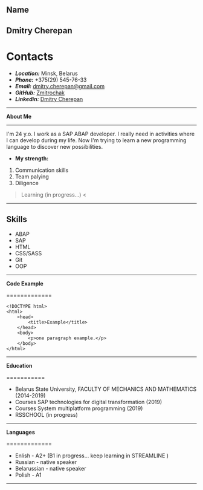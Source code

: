 **Name**
------
**Dmitry Cherepan**
----------

**Contacts**
=============
* ***Location:*** Minsk, Belarus
* ***Phone:*** +375(29) 545-76-33 
* ***Email:*** dmitry.cherepan@gmail.com
* ***GitHub:*** [Zmitrochak](https://github.com/Zmitrochak)
* ***Linkedin:*** [Dmitry Cherepan](https://www.linkedin.com/in/dmitry-cherepan-9277a6160/)

--------

**About Me**

------------
I'm 24 y.o.
I work as a SAP ABAP developer. I really need in activities where I can develop during my life. Now I'm trying to learn a new programming language to discover new possibilities.
* **My strength:**
 1. Communication skills 
 2. Team palying
 3. Diligence

>Learning (in progress...) <
------------------
**Skills**
-----------
* ABAP
* SAP
* HTML
* CSS/SASS
* Git
* OOP
---------------

**Code Example**

=============
```
<!DOCTYPE html>
<html>
    <head>
        <title>Example</title>
    </head>
    <body>
        <p>one paragraph example.</p>
    </body>
</html>
```
----------------

**Education**

===========
 * Belarus State University, FACULTY OF MECHANICS AND MATHEMATICS (2014-2019)
 * Courses SAP technologies for digital transformation (2019)
 * Courses System multiplatform programming (2019)
 * RSSCHOOL (in progress)
 -----------------
 
 **Languages**
 
 =============
 
 * Enlish - A2+ (B1 in progress... keep learning in STREAMLINE )
 * Russian - native speaker
 * Belarussian - native speaker
 * Polish - A1
 --------------
